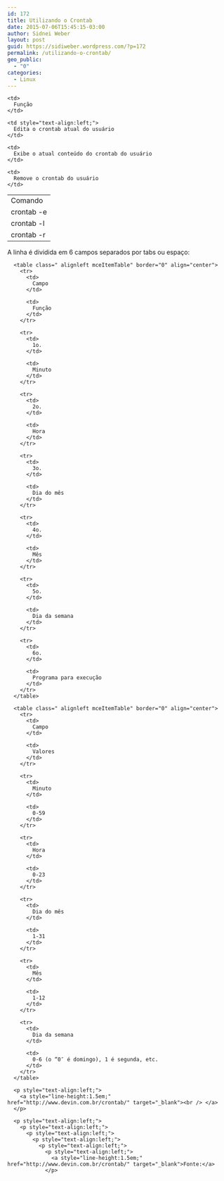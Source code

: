 ```yaml
---
id: 172
title: Utilizando o Crontab
date: 2015-07-06T15:45:15-03:00
author: Sidnei Weber
layout: post
guid: https://sidiweber.wordpress.com/?p=172
permalink: /utilizando-o-crontab/
geo_public:
  - "0"
categories:
  - Linux
---
```

<table class=" alignleft mceItemTable" border="0" align="center">
  <tr>
    <td>
      Comando
    </td>
    
    <td>
      Função
    </td>
  </tr>
  
  <tr>
    <td>
      crontab -e
    </td>
    
    <td style="text-align:left;">
      Edita o crontab atual do usuário
    </td>
  </tr>
  
  <tr>
    <td>
      crontab -l
    </td>
    
    <td>
      Exibe o atual conteúdo do crontab do usuário
    </td>
  </tr>
  
  <tr>
    <td>
      crontab -r
    </td>
    
    <td>
      Remove o crontab do usuário
    </td>
  </tr>
</table>

<p style="text-align:left;">
  <p style="text-align:left;">
    <p style="text-align:left;">
      <p style="text-align:left;">
        A linha é dividida em 6 campos separados por tabs ou espaço:
      </p>
      
      <table class=" alignleft mceItemTable" border="0" align="center">
        <tr>
          <td>
            Campo
          </td>
          
          <td>
            Função
          </td>
        </tr>
        
        <tr>
          <td>
            1o.
          </td>
          
          <td>
            Minuto
          </td>
        </tr>
        
        <tr>
          <td>
            2o.
          </td>
          
          <td>
            Hora
          </td>
        </tr>
        
        <tr>
          <td>
            3o.
          </td>
          
          <td>
            Dia do mês
          </td>
        </tr>
        
        <tr>
          <td>
            4o.
          </td>
          
          <td>
            Mês
          </td>
        </tr>
        
        <tr>
          <td>
            5o.
          </td>
          
          <td>
            Dia da semana
          </td>
        </tr>
        
        <tr>
          <td>
            6o.
          </td>
          
          <td>
            Programa para execução
          </td>
        </tr>
      </table>
      
      <table class=" alignleft mceItemTable" border="0" align="center">
        <tr>
          <td>
            Campo
          </td>
          
          <td>
            Valores
          </td>
        </tr>
        
        <tr>
          <td>
            Minuto
          </td>
          
          <td>
            0-59
          </td>
        </tr>
        
        <tr>
          <td>
            Hora
          </td>
          
          <td>
            0-23
          </td>
        </tr>
        
        <tr>
          <td>
            Dia do mês
          </td>
          
          <td>
            1-31
          </td>
        </tr>
        
        <tr>
          <td>
            Mês
          </td>
          
          <td>
            1-12
          </td>
        </tr>
        
        <tr>
          <td>
            Dia da semana
          </td>
          
          <td>
            0-6 (o “0″ é domingo), 1 é segunda, etc.
          </td>
        </tr>
      </table>
      
      <p style="text-align:left;">
        <a style="line-height:1.5em;" href="http://www.devin.com.br/crontab/" target="_blank"><br /> </a>
      </p>
      
      <p style="text-align:left;">
        <p style="text-align:left;">
          <p style="text-align:left;">
            <p style="text-align:left;">
              <p style="text-align:left;">
                <p style="text-align:left;">
                  <a style="line-height:1.5em;" href="http://www.devin.com.br/crontab/" target="_blank">Fonte:</a>
                </p>